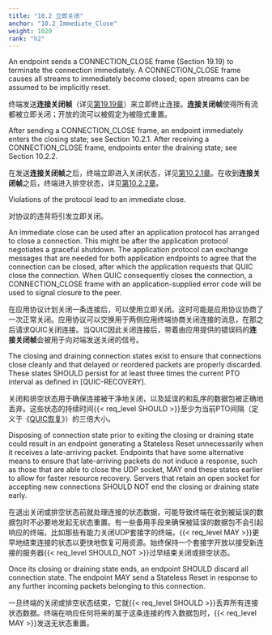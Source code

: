 ```yaml
---
title: "10.2 立即关闭"
anchor: "10.2_Immediate_Close"
weight: 1020
rank: "h2"
---
```


An endpoint sends a CONNECTION_CLOSE frame (Section 19.19) to terminate the connection immediately. A CONNECTION_CLOSE frame causes all streams to immediately become closed; open streams can be assumed to be implicitly reset.

终端发送**连接关闭帧**（详见[第19.19章]()）来立即终止连接。**连接关闭帧**使得所有流都被立即关闭；开放的流可以被假定为被隐式重置。

After sending a CONNECTION_CLOSE frame, an endpoint immediately enters the closing state; see Section 10.2.1. After receiving a CONNECTION_CLOSE frame, endpoints enter the draining state; see Section 10.2.2.

在发送**连接关闭帧**之后，终端立即进入关闭状态，详见[第10.2.1章]()。在收到**连接关闭帧**之后，终端进入排空状态，详见[第10.2.2章]()。

Violations of the protocol lead to an immediate close.

对协议的违背将引发立即关闭。

An immediate close can be used after an application protocol has arranged to close a connection. This might be after the application protocol negotiates a graceful shutdown. The application protocol can exchange messages that are needed for both application endpoints to agree that the connection can be closed, after which the application requests that QUIC close the connection. When QUIC consequently closes the connection, a CONNECTION_CLOSE frame with an application-supplied error code will be used to signal closure to the peer.

在应用协议计划关闭一条连接后，可以使用立即关闭。这时可能是应用协议协商了一次正常关闭。应用协议可以交换用于两侧应用终端协商关闭连接的消息，在那之后请求QUIC关闭连接。当QUIC因此关闭连接后，带着由应用提供的错误码的**连接关闭帧**会被用于向对端发送关闭的信号。

The closing and draining connection states exist to ensure that connections close cleanly and that delayed or reordered packets are properly discarded. These states SHOULD persist for at least three times the current PTO interval as defined in [QUIC-RECOVERY].

关闭和排空状态用于确保连接被干净地关闭，以及延误的和乱序的数据包被正确地丢弃。这些状态的持续时间{{< req_level SHOULD >}}至少为当前PTO间隔（定义于《[QUIC恢复]()》）的三倍大小。

Disposing of connection state prior to exiting the closing or draining state could result in an endpoint generating a Stateless Reset unnecessarily when it receives a late-arriving packet. Endpoints that have some alternative means to ensure that late-arriving packets do not induce a response, such as those that are able to close the UDP socket, MAY end these states earlier to allow for faster resource recovery. Servers that retain an open socket for accepting new connections SHOULD NOT end the closing or draining state early.

在退出关闭或排空状态前就处理连接的状态数据，可能导致终端在收到被延误的数据包时不必要地发起无状态重置。有一些备用手段来确保被延误的数据包不会引起响应的终端，比如那些有能力关闭UDP套接字的终端，{{< req_level MAY >}}更早地结束连接的状态以更快地恢复可用资源。始终保持一个套接字开放以接受新连接的服务器{{< req_level SHOULD_NOT >}}过早结束关闭或排空状态。

Once its closing or draining state ends, an endpoint SHOULD discard all connection state. The endpoint MAY send a Stateless Reset in response to any further incoming packets belonging to this connection.

一旦终端的关闭或排空状态结束，它就{{< req_level SHOULD >}}丢弃所有连接状态数据。终端在响应任何将来的属于这条连接的传入数据包时，{{< req_level MAY >}}发送无状态重置。
